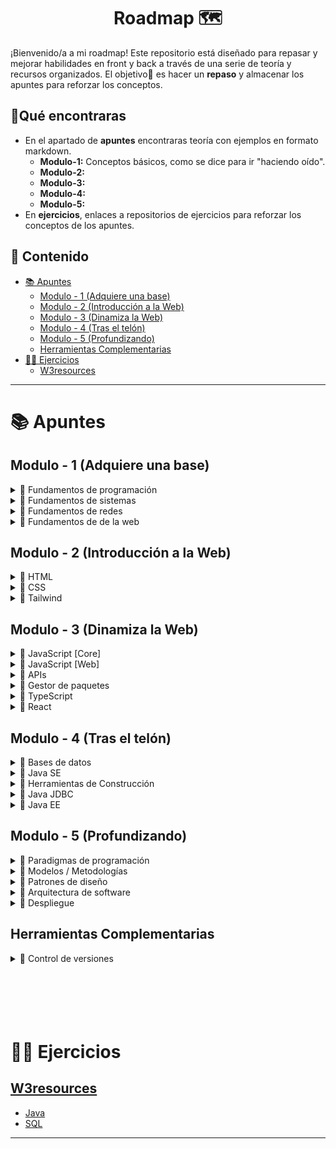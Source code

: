 <h1 align='center'>Roadmap 🗺️</h1>

¡Bienvenido/a a mi roadmap!
Este repositorio está diseñado para repasar y mejorar habilidades en front y back a través de una serie de teoría y recursos organizados.
El objetivo🎯 es hacer un **repaso** y almacenar los apuntes para reforzar los conceptos.

<h2>🔎Qué encontraras</h3>

- En el apartado de **apuntes** encontraras teoría con ejemplos en formato markdown.
  - **Modulo-1:** Conceptos básicos, como se dice para ir "haciendo oído".
  - **Modulo-2:**
  - **Modulo-3:**
  - **Modulo-4:**
  - **Modulo-5:**
- En **ejercicios**, enlaces a repositorios de ejercicios para reforzar los conceptos de los apuntes.

<h2>📑 Contenido</h2>

- [📚 Apuntes](#-apuntes)
  - [Modulo - 1 (Adquiere una base)](#modulo---1-adquiere-una-base)
  - [Modulo - 2 (Introducción a la Web)](#modulo---2-introducción-a-la-web)
  - [Modulo - 3 (Dinamiza la Web)](#modulo---3-dinamiza-la-web)
  - [Modulo - 4 (Tras el telón)](#modulo---4-tras-el-telón)
  - [Modulo - 5 (Profundizando)](#modulo---5-profundizando)
  - [Herramientas Complementarias](#herramientas-complementarias)
- [🧑‍💻 Ejercicios](#-ejercicios)
  - [W3resources](#w3resources)

---

# 📚 Apuntes

## Modulo - 1 (Adquiere una base)

<!-- Fundamentos de programación -->
<details>
  <summary>📁 Fundamentos de programación</summary>
  <ul>
    <li><a href="https://github.com/unainavarro/roadmap/blob/main/apuntes/modulo-1/01-fundamentos-de-programacion/01-introduccion.md">Introducción</a></li>
    <li><a href="https://github.com/unainavarro/roadmap/blob/main/apuntes/modulo-1/01-fundamentos-de-programacion/02-variables.md">Variables</a></li>
    <li><a href="https://github.com/unainavarro/roadmap/blob/main/apuntes/modulo-1/01-fundamentos-de-programacion/03-tipos_de_datos.md">Tipos de datos</a></li>
    <li><a href="https://github.com/unainavarro/roadmap/blob/main/apuntes/modulo-1/01-fundamentos-de-programacion/04-arrays.md">Arrays</a></li>
    <li><a href="https://github.com/unainavarro/roadmap/blob/main/apuntes/modulo-1/01-fundamentos-de-programacion/05-funciones.md">Funciones</a></li>
    <li><a href="https://github.com/unainavarro/roadmap/blob/main/apuntes/modulo-1/01-fundamentos-de-programacion/06-control_de_flujo.md">Control de flujo</a></li>
    <li><a href="https://github.com/unainavarro/roadmap/blob/main/apuntes/modulo-1/01-fundamentos-de-programacion/07-estructura_de_datos.md">Estructura de datos</a></li>
    <li><a href="https://github.com/unainavarro/roadmap/blob/main/apuntes/modulo-1/01-fundamentos-de-programacion/08-algoritmos.md">Algoritmos</a></li>
    <li><a href="https://github.com/unainavarro/roadmap/blob/main/apuntes/modulo-1/01-fundamentos-de-programacion/09-lenguajes_de_programacion.md">Lenguajes de programación</a></li>
    <li><a href="https://github.com/unainavarro/roadmap/blob/main/apuntes/modulo-1/01-fundamentos-de-programacion/10-niveles.md">Niveles de los lenguajes</a></li>
    <li><a href="https://github.com/unainavarro/roadmap/blob/main/apuntes/modulo-1/01-fundamentos-de-programacion/11-tipado.md">Tipado</a></li>
    <li><a href="https://github.com/unainavarro/roadmap/blob/main/apuntes/modulo-1/01-fundamentos-de-programacion/12-conversion.md">Conversion</a></li>
    <li><a href="https://github.com/unainavarro/roadmap/blob/main/apuntes/modulo-1/01-fundamentos-de-programacion/13-introduccion_paradigmas.md">Introducción a los paradigmas de programación</a></li>
  </ul>  
</details>
<!-- [FIN]Fundamentos de programación -->

<!-- Fundamentos de sistemas -->
<details>
  <summary>📁 Fundamentos de sistemas</summary>
  <ul>
    <li><a href="https://github.com/unainavarro/roadmap/blob/main/apuntes/modulo-1/02-fundamentos-de-sistemas/01-hardware_software.md">Hardware y Software</a></li>
    <li><a href="https://github.com/unainavarro/roadmap/blob/main/apuntes/modulo-1/02-fundamentos-de-sistemas/02-sistemas_operativos.md">Sistemas operativos</a></li>
    <li><a href="https://github.com/unainavarro/roadmap/blob/main/apuntes/modulo-1/02-fundamentos-de-sistemas/03-terminal.md">Introducción a la terminal</a></li>
    <li><a href="https://github.com/unainavarro/roadmap/blob/main/apuntes/modulo-1/02-fundamentos-de-sistemas/04-variables_de_entorno.md">Variables de entorno</a></li>
  </ul>  
</details>
<!-- [FIN]Fundamentos de sistemas -->

<!-- Fundamentos de redes -->
<details>
  <summary>📁 Fundamentos de redes</summary>
  <ul>
    <li><a href="https://github.com/unainavarro/roadmap/blob/main/apuntes/modulo-1/03-fundamentos-de-redes/01-modelos_de_referencia.md">Modelos de referencia (OSI)</a></li>
    <li><a href="https://github.com/unainavarro/roadmap/blob/main/apuntes/modulo-1/03-fundamentos-de-redes/02-protocolos_de_red.md">Protocolos de red</a></li>
    <li><a href="https://github.com/unainavarro/roadmap/blob/main/apuntes/modulo-1/03-fundamentos-de-redes/03-tipos_de_redes.md">Tipos de red</a></li>
    <li><a href="https://github.com/unainavarro/roadmap/blob/main/apuntes/modulo-1/03-fundamentos-de-redes/04-topologias_de_red.md">Topología de red</a></li>
    <li><a href="https://github.com/unainavarro/roadmap/blob/main/apuntes/modulo-1/03-fundamentos-de-redes/05-direccionamiento.md">Introducción al direccionamiento IP</a></li>
    <li><a href="https://github.com/unainavarro/roadmap/blob/main/apuntes/modulo-1/03-fundamentos-de-redes/06-arquitectura_de_red.md">Arquitectura de red</a></li>
    <li><a href="https://github.com/unainavarro/roadmap/blob/main/apuntes/modulo-1/03-fundamentos-de-redes/07-enrutamiento_conmutacion.md">Protocolos de enrutamiento y conmutación</a></li>
    <li><a href="https://github.com/unainavarro/roadmap/blob/main/apuntes/modulo-1/03-fundamentos-de-redes/08-dispositivos_de_red.md">Dispositivos de red</a></li>
    <li><a href="https://github.com/unainavarro/roadmap/blob/main/apuntes/modulo-1/03-fundamentos-de-redes/09-internet.md">Internet</a></li>
  </ul>  
</details>
<!-- [FIN]Fundamentos de redes -->

<!-- Fundamentos de de la web -->
<details>
  <summary>📁 Fundamentos de de la web</summary>
  <ul>
    <li><a href="https://github.com/unainavarro/roadmap/blob/main/apuntes/modulo-1/04-fundamentos-de-la-web/01-tipos_de_desarrollo.md">Tipos de desarrollo</a></li>
    <li><a href="https://github.com/unainavarro/roadmap/blob/main/apuntes/modulo-1/04-fundamentos-de-la-web/02-areas_de_desarrollo_web.md">Áreas de desarrollo web</a></li>
    <li><a href="https://github.com/unainavarro/roadmap/blob/main/apuntes/modulo-1/04-fundamentos-de-la-web/03-navegadores.md">Navegadores</a></li>
    <li><a href="https://github.com/unainavarro/roadmap/blob/main/apuntes/modulo-1/04-fundamentos-de-la-web/04-clientes_servidores.md">Servidores y clientes</a></li>
    <li><a href="https://github.com/unainavarro/roadmap/blob/main/apuntes/modulo-1/04-fundamentos-de-la-web/05-http.md">Protocolo HTTP</a></li>
    <li><a href="https://github.com/unainavarro/roadmap/blob/main/apuntes/modulo-1/04-fundamentos-de-la-web/06-cms.md">Sistema de gestión de contenido (CMS)</a></li>
    <li><a href="https://github.com/unainavarro/roadmap/blob/main/apuntes/modulo-1/04-fundamentos-de-la-web/07-frameworks.md">Frameworks</a></li>
    <li><a href="https://github.com/unainavarro/roadmap/blob/main/apuntes/modulo-1/04-fundamentos-de-la-web/08-librerias.md">Librerías</a></li>
    <li><a href="https://github.com/unainavarro/roadmap/blob/main/apuntes/modulo-1/04-fundamentos-de-la-web/09-stacks.md">Stacks</a></li>
    <li><a href="https://github.com/unainavarro/roadmap/blob/main/apuntes/modulo-1/04-fundamentos-de-la-web/10-entorno_de_desarrollo_integrado.md">Entorno de desarrollo integrado (IDE)</a></li>
    <li><a href="https://github.com/unainavarro/roadmap/blob/main/apuntes/modulo-1/04-fundamentos-de-la-web/11-devtools.md">DevTools</a></li>
  </ul>  
</details>
<!-- [FIN]Fundamentos de de la web -->

## Modulo - 2 (Introducción a la Web)

<!-- HTML -->
<details>
  <summary>📁 HTML</summary>
  <ul>
    <li>
      <details>
        <summary>📁 Fundamentos</summary>
        <ul>
          <li><a href="https://github.com/unainavarro/roadmap/blob/main/apuntes/modulo-2/01-html/01-fundamentos/01-introduccion.md">HTML</a></li>
          <li><a href="https://github.com/unainavarro/roadmap/blob/main/apuntes/modulo-2/01-html/01-fundamentos/02-etiquetas.md">Etiquetas</a></li>
          <li><a href="https://github.com/unainavarro/roadmap/blob/main/apuntes/modulo-2/01-html/01-fundamentos/03-atributos.md">Atributos</a></li>
          <li><a href="https://github.com/unainavarro/roadmap/blob/main/apuntes/modulo-2/01-html/01-fundamentos/04-elementos.md">Elementos</a></li>
          <li><a href="https://github.com/unainavarro/roadmap/blob/main/apuntes/modulo-2/01-html/01-fundamentos/05-comportamiento.md">Comportamiento</a></li>
        </ul>
      </details>
    </li>
    <li>
      <details>
        <summary>📁 Cabecera</summary>
        <ul>
          <li><a href="https://github.com/unainavarro/roadmap/blob/main/apuntes/modulo-2/01-html/02-cabeceras/01-head.md">Head</a></li>
          <li><a href="https://github.com/unainavarro/roadmap/blob/main/apuntes/modulo-2/01-html/02-cabeceras/02-meta.md">Meta</a></li>
          <li><a href="https://github.com/unainavarro/roadmap/blob/main/apuntes/modulo-2/01-html/02-cabeceras/03-link.md">Link</a></li>
          <li><a href="https://github.com/unainavarro/roadmap/blob/main/apuntes/modulo-2/01-html/02-cabeceras/04-script.md">Script</a></li>
          <li><a href="https://github.com/unainavarro/roadmap/blob/main/apuntes/modulo-2/01-html/02-cabeceras/05-favicon.md">Favicon</a></li>
        </ul>
      </details>
    </li>
    <li>
      <details>
        <summary>📁 Elementos</summary>
        <ul>
          <li>
            <details>
              <summary>📁 Textos</summary>
              <ul>
                <li><a href="https://github.com/unainavarro/roadmap/blob/main/apuntes/modulo-2/01-html/03-elementos/01-textos/01-encabezados.md">Encabezados</a></li>
                <li><a href="https://github.com/unainavarro/roadmap/blob/main/apuntes/modulo-2/01-html/03-elementos/01-textos/02-parrafos.md">Párrafos</a></li>
                <li><a href="https://github.com/unainavarro/roadmap/blob/main/apuntes/modulo-2/01-html/03-elementos/01-textos/03-formato.md">Formato</a></li>
                <li><a href="https://github.com/unainavarro/roadmap/blob/main/apuntes/modulo-2/01-html/03-elementos/01-textos/04-direccion_de_texto.md">Dirección de texto</a></li>
                <li><a href="https://github.com/unainavarro/roadmap/blob/main/apuntes/modulo-2/01-html/03-elementos/01-textos/05-informacion.md">Información</a></li>
                <li><a href="https://github.com/unainavarro/roadmap/blob/main/apuntes/modulo-2/01-html/03-elementos/01-textos/06-acronimos_entidades.md">Acrónimos y entidades</a></li>
                <li><a href="https://github.com/unainavarro/roadmap/blob/main/apuntes/modulo-2/01-html/03-elementos/01-textos/07-texto_maquina.md">Texto maquina</a></li>
              </ul>
            </details>
          </li>
          <li>
            <details>
              <summary>📁 Enlaces</summary>
              <ul>
                <li><a href="https://github.com/unainavarro/roadmap/blob/main/apuntes/modulo-2/01-html/03-elementos/02-enlaces/01-rutas.md">Rutas</a></li>
                <li><a href="https://github.com/unainavarro/roadmap/blob/main/apuntes/modulo-2/01-html/03-elementos/02-enlaces/02-internos_externos.md">Internos y externos</a></li>
                <li><a href="https://github.com/unainavarro/roadmap/blob/main/apuntes/modulo-2/01-html/03-elementos/02-enlaces/03-ancla.md">Ancla</a></li>
                <li><a href="https://github.com/unainavarro/roadmap/blob/main/apuntes/modulo-2/01-html/03-elementos/02-enlaces/04-fragmentos.md">Fragmentos</a></li>
                <li><a href="https://github.com/unainavarro/roadmap/blob/main/apuntes/modulo-2/01-html/03-elementos/02-enlaces/05-interactivos.md">Interactivos</a></li>
                <li><a href="https://github.com/unainavarro/roadmap/blob/main/apuntes/modulo-2/01-html/03-elementos/02-enlaces/06-base.md">Base</a></li>
              </ul>
            </details>
          </li>
          <li>
            <details>
              <summary>📁 Listas</summary>
              <ul>
                <li><a href="https://github.com/unainavarro/roadmap/blob/main/apuntes/modulo-2/01-html/03-elementos/03-listas/01-ordenadas.md">Ordenadas</a></li>
                <li><a href="https://github.com/unainavarro/roadmap/blob/main/apuntes/modulo-2/01-html/03-elementos/03-listas/02-desordenadas.md">Desordenadas</a></li>
                <li><a href="https://github.com/unainavarro/roadmap/blob/main/apuntes/modulo-2/01-html/03-elementos/03-listas/03-definiciones.md">Definiciones</a></li>
                <li><a href="https://github.com/unainavarro/roadmap/blob/main/apuntes/modulo-2/01-html/03-elementos/03-listas/04-anidadas.md">Anidadas</a></li>
              </ul>
            </details>
          </li>
          <li>
            <details>
              <summary>📁 Tablas</summary>
              <ul>
                <li><a href="https://github.com/unainavarro/roadmap/blob/main/apuntes/modulo-2/01-html/03-elementos/04-tablas/01-basica.md">Básicas</a></li>
                <li><a href="https://github.com/unainavarro/roadmap/blob/main/apuntes/modulo-2/01-html/03-elementos/04-tablas/02-semantica.md">Semánticas</a></li>
              </ul>
            </details>
          </li>
          <li>
            <details>
              <summary>📁 Formularios</summary>
              <ul>
                <li><a href="https://github.com/unainavarro/roadmap/blob/main/apuntes/modulo-2/01-html/03-elementos/05-formularios/01-form.md">Forms</a></li>
                <li><a href="https://github.com/unainavarro/roadmap/blob/main/apuntes/modulo-2/01-html/03-elementos/05-formularios/02-input.md">Input</a></li>
                <li><a href="https://github.com/unainavarro/roadmap/blob/main/apuntes/modulo-2/01-html/03-elementos/05-formularios/03-control_de_opciones.md">Control de opciones</a></li>
                <li><a href="https://github.com/unainavarro/roadmap/blob/main/apuntes/modulo-2/01-html/03-elementos/05-formularios/04-controles.md">Controles</a></li>
                <li><a href="https://github.com/unainavarro/roadmap/blob/main/apuntes/modulo-2/01-html/03-elementos/05-formularios/05-validacion.md">Validaciones</a></li>
              </ul>
            </details>
          </li>
          <li>
            <details>
              <summary>📁 Imágenes</summary>
              <ul>
                <li><a href="https://github.com/unainavarro/roadmap/blob/main/apuntes/modulo-2/01-html/03-elementos/06-imagenes/01-img.md">Imágenes</a></li>
                <li><a href="https://github.com/unainavarro/roadmap/blob/main/apuntes/modulo-2/01-html/03-elementos/06-imagenes/02-carga.md">Carga de imágenes</a></li>
                <li><a href="https://github.com/unainavarro/roadmap/blob/main/apuntes/modulo-2/01-html/03-elementos/06-imagenes/03-figure.md">Figure</a></li>
                <li><a href="https://github.com/unainavarro/roadmap/blob/main/apuntes/modulo-2/01-html/03-elementos/06-imagenes/04-picture.md">Picture</a></li>
                <li><a href="https://github.com/unainavarro/roadmap/blob/main/apuntes/modulo-2/01-html/03-elementos/06-imagenes/05-map.md">Map</a></li>
              </ul>
            </details>
          </li>
          <li>
            <details>
              <summary>📁 Audio y video</summary>
              <ul>
                <li><a href="https://github.com/unainavarro/roadmap/blob/main/apuntes/modulo-2/01-html/03-elementos/07-audio-video/01-audio.md">Audio</a></li>
                <li><a href="https://github.com/unainavarro/roadmap/blob/main/apuntes/modulo-2/01-html/03-elementos/07-audio-video/02-videos.md">Videos</a></li>
                <li><a href="https://github.com/unainavarro/roadmap/blob/main/apuntes/modulo-2/01-html/03-elementos/07-audio-video/03-track.md">Track</a></li>
              </ul>
            </details>
          </li>
          <li>
            <details>
              <summary>📁 Interactivas</summary>
              <ul>
                <li><a href="https://github.com/unainavarro/roadmap/blob/main/apuntes/modulo-2/01-html/03-elementos/08-interactivas/01-despegables.md">Despegables</a></li>
                <li><a href="https://github.com/unainavarro/roadmap/blob/main/apuntes/modulo-2/01-html/03-elementos/08-interactivas/02-pop_up.md">Pop-up</a></li>
                <li><a href="https://github.com/unainavarro/roadmap/blob/main/apuntes/modulo-2/01-html/03-elementos/08-interactivas/03-svg.md">SVG</a></li>
                <li><a href="https://github.com/unainavarro/roadmap/blob/main/apuntes/modulo-2/01-html/03-elementos/08-interactivas/04-mix.md">Mix</a></li>
              </ul>
            </details>
          </li>
          <li>
            <details>
              <summary>📁 Objetos externos</summary>
              <ul>
                <li><a href="https://github.com/unainavarro/roadmap/blob/main/apuntes/modulo-2/01-html/03-elementos/09-objetos-externos/01-object.md">Object</a></li>
                <li><a href="https://github.com/unainavarro/roadmap/blob/main/apuntes/modulo-2/01-html/03-elementos/09-objetos-externos/02-iframe.md">Iframes</a></li>
                <li><a href="https://github.com/unainavarro/roadmap/blob/main/apuntes/modulo-2/01-html/03-elementos/09-objetos-externos/03-embed.md">Embed</a></li>
                <li><a href="https://github.com/unainavarro/roadmap/blob/main/apuntes/modulo-2/01-html/03-elementos/09-objetos-externos/04-templates.md">Templates</a></li>
              </ul>
            </details>
          </li>
        </ul>
      </details>
    </li>
    <li>
      <details>
        <summary>📁 Buenas practicas</summary>
        <ul>
          <li><a href="https://github.com/unainavarro/roadmap/blob/main/apuntes/modulo-2/01-html/04-buenas-practicas/01-semanticos.md">Elementos semánticos</a></li>
          <li><a href="https://github.com/unainavarro/roadmap/blob/main/apuntes/modulo-2/01-html/04-buenas-practicas/02-aria.md">Aria</a></li>
          <li><a href="https://github.com/unainavarro/roadmap/blob/main/apuntes/modulo-2/01-html/04-buenas-practicas/03-tabindex.md">Tabindex</a></li>
          <li><a href="https://github.com/unainavarro/roadmap/blob/main/apuntes/modulo-2/01-html/04-buenas-practicas/04-data_attributes.md">Data attribute</a></li>
          <li><a href="https://github.com/unainavarro/roadmap/blob/main/apuntes/modulo-2/01-html/04-buenas-practicas/05-seo.md">SEO</a></li>
          <li><a href="https://github.com/unainavarro/roadmap/blob/main/apuntes/modulo-2/01-html/04-buenas-practicas/06-emmet.md">Emmet</a></li>
        </ul>
      </details>
    </li>
  </ul>
</details>
<!-- [FIN]HTML -->

<!-- CSS -->
<details>
  <summary>📁 CSS</summary>
  <ul>
    <li>
      <details>
        <summary>📁 Fundamentos</summary>
        <ul>
          <li><a href="https://github.com/unainavarro/roadmap/blob/main/apuntes/modulo-2/02-css/01-fundamentos/01-introduccion.md">Introducción CSS</a></li>
          <li><a href="https://github.com/unainavarro/roadmap/blob/main/apuntes/modulo-2/02-css/01-fundamentos/02-agregar_css.md">Agregar CSS</a></li>
          <li><a href="https://github.com/unainavarro/roadmap/blob/main/apuntes/modulo-2/02-css/01-fundamentos/03-selectores.md">Selectores</a></li>
          <li><a href="https://github.com/unainavarro/roadmap/blob/main/apuntes/modulo-2/02-css/01-fundamentos/04-cascada.md">Cascada</a></li>
          <li><a href="https://github.com/unainavarro/roadmap/blob/main/apuntes/modulo-2/02-css/01-fundamentos/05-herencia.md">Herencia</a></li>
          <li><a href="https://github.com/unainavarro/roadmap/blob/main/apuntes/modulo-2/02-css/01-fundamentos/06-especificidad.md">Especificidad</a></li>
          <li><a href="https://github.com/unainavarro/roadmap/blob/main/apuntes/modulo-2/02-css/01-fundamentos/07-modelo_de_caja.md">Modelo de caja</a></li>
          <li><a href="https://github.com/unainavarro/roadmap/blob/main/apuntes/modulo-2/02-css/01-fundamentos/08-posicionamiento.md">Posicionamiento</a></li>
          <li><a href="https://github.com/unainavarro/roadmap/blob/main/apuntes/modulo-2/02-css/01-fundamentos/09-capas_visibilidad.md">Capas y visibilidad</a></li>
          <li><a href="https://github.com/unainavarro/roadmap/blob/main/apuntes/modulo-2/02-css/01-fundamentos/10-pseudoclases.md">Pseudoclases</a></li>
          <li><a href="https://github.com/unainavarro/roadmap/blob/main/apuntes/modulo-2/02-css/01-fundamentos/11-pseudoelementos.md">Pseudoelementos</a></li>
          <li><a href="https://github.com/unainavarro/roadmap/blob/main/apuntes/modulo-2/02-css/01-fundamentos/12-unidades.md">Unidades de medida</a></li>
          <li><a href="https://github.com/unainavarro/roadmap/blob/main/apuntes/modulo-2/02-css/01-fundamentos/13-fuentes.md">Fuentes</a></li>
          <li><a href="https://github.com/unainavarro/roadmap/blob/main/apuntes/modulo-2/02-css/01-fundamentos/14-colores.md">Colores</a></li>
          <li><a href="https://github.com/unainavarro/roadmap/blob/main/apuntes/modulo-2/02-css/01-fundamentos/15-degradados.md">Degradados</a></li>
          <li><a href="https://github.com/unainavarro/roadmap/blob/main/apuntes/modulo-2/02-css/01-fundamentos/16-sombras.md">Sombras</a></li>
          <li><a href="https://github.com/unainavarro/roadmap/blob/main/apuntes/modulo-2/02-css/01-fundamentos/17-variables.md">Variables</a></li>
          <li><a href="https://github.com/unainavarro/roadmap/blob/main/apuntes/modulo-2/02-css/01-fundamentos/18-funciones.md">Funciones</a></li>
          <li><a href="https://github.com/unainavarro/roadmap/blob/main/apuntes/modulo-2/02-css/01-fundamentos/19-nesting.md">Nesting</a></li>
          <li><a href="https://github.com/unainavarro/roadmap/blob/main/apuntes/modulo-2/02-css/01-fundamentos/20-navegadores.md">Navegadores</a></li>
          <li><a href="https://github.com/unainavarro/roadmap/blob/main/apuntes/modulo-2/02-css/01-fundamentos/21-reglas_de_arroba.md">Reglas de arroba</a></li>
        </ul>
      </details>
    </li>
    <li>
      <details>
        <summary>📁 Flexbox</summary>
        <ul>
          <li><a href="https://github.com/unainavarro/roadmap/blob/main/apuntes/modulo-2/02-css/02-flexbox/01-introduccion.md">Flexbox</a></li>
          <li><a href="https://github.com/unainavarro/roadmap/blob/main/apuntes/modulo-2/02-css/02-flexbox/02-flujo_de_flexbox.md">Flujo de flexbox</a></li>
          <li><a href="https://github.com/unainavarro/roadmap/blob/main/apuntes/modulo-2/02-css/02-flexbox/03-eje_principal.md">Eje principal</a></li>
          <li><a href="https://github.com/unainavarro/roadmap/blob/main/apuntes/modulo-2/02-css/02-flexbox/04-eje_transversal.md">Eje transversal</a></li>
          <li><a href="https://github.com/unainavarro/roadmap/blob/main/apuntes/modulo-2/02-css/02-flexbox/05-tama%C3%B1o_hijos.md">Tamaño hijos(items)</a></li>
          <li><a href="https://github.com/unainavarro/roadmap/blob/main/apuntes/modulo-2/02-css/02-flexbox/06-mover_hijos.md">Mover hijos(items)</a></li>
          <li><a href="https://github.com/unainavarro/roadmap/blob/main/apuntes/modulo-2/02-css/02-flexbox/07-ordenar_hijos.md">Ordenar hijos(items)</a></li>
          <li><a href="https://github.com/unainavarro/roadmap/blob/main/apuntes/modulo-2/02-css/02-flexbox/08-wrap.md">Wrap</a></li>
          <li><a href="https://github.com/unainavarro/roadmap/blob/main/apuntes/modulo-2/02-css/02-flexbox/09-gap.md">Gap</a></li>
        </ul>
      </details>
    </li>
    <li>
      <details>
        <summary>📁 Grid</summary>
        <ul>
          <li><a href="https://github.com/unainavarro/roadmap/blob/main/apuntes/modulo-2/02-css/03-grid/01-introduccion.md">Grid</a></li>
          <li><a href="https://github.com/unainavarro/roadmap/blob/main/apuntes/modulo-2/02-css/03-grid/02-explicito.md">Explicito</a></li>
          <li><a href="https://github.com/unainavarro/roadmap/blob/main/apuntes/modulo-2/02-css/03-grid/03-implicito.md">Implícito</a></li>
          <li><a href="https://github.com/unainavarro/roadmap/blob/main/apuntes/modulo-2/02-css/03-grid/04-lineas.md">Líneas</a></li>
          <li><a href="https://github.com/unainavarro/roadmap/blob/main/apuntes/modulo-2/02-css/03-grid/05-areas.md">Áreas</a></li>
          <li><a href="https://github.com/unainavarro/roadmap/blob/main/apuntes/modulo-2/02-css/03-grid/06-autofill_autofit.md">Auto-fill y auto-fit</a></li>
          <li><a href="https://github.com/unainavarro/roadmap/blob/main/apuntes/modulo-2/02-css/03-grid/07-mover_items.md">Mover item</a></li>
        </ul>
      </details>
    </li>
    <li>
      <details>
        <summary>📁 Responsive</summary>
        <ul>
          <li><a href="https://github.com/unainavarro/roadmap/blob/main/apuntes/modulo-2/02-css/04-responsive/01-introduccion.md">Diseño web responsive</a></li>
          <li><a href="https://github.com/unainavarro/roadmap/blob/main/apuntes/modulo-2/02-css/04-responsive/02-media_queries.md">Media queries</a></li>
          <li><a href="https://github.com/unainavarro/roadmap/blob/main/apuntes/modulo-2/02-css/04-responsive/03-container_queries.md">Container queries</a></li>
          <li><a href="https://github.com/unainavarro/roadmap/blob/main/apuntes/modulo-2/02-css/04-responsive/04-multicolumn.md">Multicolumn</a></li>
          <li><a href="https://github.com/unainavarro/roadmap/blob/main/apuntes/modulo-2/02-css/04-responsive/05-float.md">Float</a></li>
        </ul>
      </details>
    </li>
    <li>
      <details>
        <summary>📁 Animaciones y Filtros</summary>
        <ul>
          <li><a href="https://github.com/unainavarro/roadmap/blob/main/apuntes/modulo-2/02-css/05-animaciones-filtros/01-transiciones.md">Transiciones</a></li>
          <li><a href="https://github.com/unainavarro/roadmap/blob/main/apuntes/modulo-2/02-css/05-animaciones-filtros/02-animaciones.md">Animaciones</a></li>
          <li><a href="https://github.com/unainavarro/roadmap/blob/main/apuntes/modulo-2/02-css/05-animaciones-filtros/03-transformaciones.md">Transformaciones</a></li>
          <li><a href="https://github.com/unainavarro/roadmap/blob/main/apuntes/modulo-2/02-css/05-animaciones-filtros/04-scroll.md">Scroll</a></li>
          <li><a href="https://github.com/unainavarro/roadmap/blob/main/apuntes/modulo-2/02-css/05-animaciones-filtros/05-filtros.md">Filtros</a></li>
        </ul>
      </details>
    </li>
    <li>
      <details>
        <summary>📁 Enfoques</summary>
        <ul>
          <li><a href="https://github.com/unainavarro/roadmap/blob/main/apuntes/modulo-2/02-css/06-enfoque-de-desarrollo/01-introduccion.md">Enfoque de desarrollo</a></li>
          <li><a href="https://github.com/unainavarro/roadmap/blob/main/apuntes/modulo-2/02-css/06-enfoque-de-desarrollo/02-mobile_desktop_first.md">Mobile first y desktop first</a></li>
          <li><a href="https://github.com/unainavarro/roadmap/blob/main/apuntes/modulo-2/02-css/06-enfoque-de-desarrollo/03-enfoque_modular.md">Enfoque modular</a></li>
          <li><a href="https://github.com/unainavarro/roadmap/blob/main/apuntes/modulo-2/02-css/06-enfoque-de-desarrollo/04-bem.md">BEM</a></li>
          <li><a href="https://github.com/unainavarro/roadmap/blob/main/apuntes/modulo-2/02-css/06-enfoque-de-desarrollo/05-utility_first.md">Utility first</a></li>
          <li><a href="https://github.com/unainavarro/roadmap/blob/main/apuntes/modulo-2/02-css/06-enfoque-de-desarrollo/06-atomic_design.md">Atomic design</a></li>
          <li><a href="https://github.com/unainavarro/roadmap/blob/main/apuntes/modulo-2/02-css/06-enfoque-de-desarrollo/07-emmet.md">Emmet</a></li>
        </ul>
      </details>
    </li>
  </ul>
</details>
<!-- [FIN]CSS -->

<!-- Tailwind -->
<details>
  <summary>📁 Tailwind</summary>
  <ul>
    <li><a href="https://github.com/unainavarro/roadmap/blob/main/apuntes/modulo-2/03-tailwind/01-introduccion.md">Introducción</a></li>
    <li><a href="https://github.com/unainavarro/roadmap/blob/main/apuntes/modulo-2/03-tailwind/02-instalacion_configuracion.md">Instalación y configuración</a></li>
    <li><a href="https://github.com/unainavarro/roadmap/blob/main/apuntes/modulo-2/03-tailwind/03-conceptos_basicos.md">Conceptos básicos</a></li>
    <li><a href="https://github.com/unainavarro/roadmap/blob/main/apuntes/modulo-2/03-tailwind/04-estilos_basicos.md">Estilos básicos</a></li>
    <li><a href="https://github.com/unainavarro/roadmap/blob/main/apuntes/modulo-2/03-tailwind/05-componentes_layouts.md">Componentes y layouts</a></li>
    <li><a href="https://github.com/unainavarro/roadmap/blob/main/apuntes/modulo-2/03-tailwind/06-estados.md">Estados</a></li>
    <li><a href="https://github.com/unainavarro/roadmap/blob/main/apuntes/modulo-2/03-tailwind/07-plugins.md">Plugins</a></li>
    <li><a href="https://github.com/unainavarro/roadmap/blob/main/apuntes/modulo-2/03-tailwind/08-optimizacion.md">Optimización</a></li>
  </ul>  
</details>
<!-- [FIN]Tailwind -->

## Modulo - 3 (Dinamiza la Web)

<!-- Javascript [Core] -->
<details>
  <summary>📁 JavaScript [Core]</summary>
  <ul>
    <li>
      <details>
        <summary>📁 Conceptos</summary>
        <ul>
          <li><a href="https://github.com/unainavarro/roadmap/blob/main/apuntes/modulo-3/01-javascript-core/01-conceptos/01-javascript.md">JavaScript</a></li>
          <li><a href="https://github.com/unainavarro/roadmap/blob/main/apuntes/modulo-3/01-javascript-core/01-conceptos/02-entornos.md">Entornos</a></li>
          <li><a href="https://github.com/unainavarro/roadmap/blob/main/apuntes/modulo-3/01-javascript-core/01-conceptos/03-motores.md">Motores</a></li>
          <li><a href="https://github.com/unainavarro/roadmap/blob/main/apuntes/modulo-3/01-javascript-core/01-conceptos/04-agregar_enlazar.md">Agregar o enlazar</a></li>
        </ul>
      </details>
    </li>
    <li>
      <details>
        <summary>📁 Sintaxis bases</summary>
        <ul>
          <li><a href="https://github.com/unainavarro/roadmap/blob/main/apuntes/modulo-3/01-javascript-core/02-sintaxis-bases/01-expresiones_declaraciones.md">Expresiones y declaraciones</a></li>
          <li><a href="https://github.com/unainavarro/roadmap/blob/main/apuntes/modulo-3/01-javascript-core/02-sintaxis-bases/02-variables.md">Variables</a></li>
          <li><a href="https://github.com/unainavarro/roadmap/blob/main/apuntes/modulo-3/01-javascript-core/02-sintaxis-bases/03-vida_scope_hoisting.md">Vida, scope y hoisting</a></li>
          <li><a href="https://github.com/unainavarro/roadmap/blob/main/apuntes/modulo-3/01-javascript-core/02-sintaxis-bases/04-tipos_de_datos.md">Tipos de datos</a></li>
          <li><a href="https://github.com/unainavarro/roadmap/blob/main/apuntes/modulo-3/01-javascript-core/02-sintaxis-bases/05-operadores.md">Operadores</a></li>
          <li><a href="https://github.com/unainavarro/roadmap/blob/main/apuntes/modulo-3/01-javascript-core/02-sintaxis-bases/06-conversion.md">Conversion</a></li>
          <li><a href="https://github.com/unainavarro/roadmap/blob/main/apuntes/modulo-3/01-javascript-core/02-sintaxis-bases/07-feedback.md">Feedback básicos</a></li>
          <li><a href="https://github.com/unainavarro/roadmap/blob/main/apuntes/modulo-3/01-javascript-core/02-sintaxis-bases/08-sintaxis.md">Sintaxis</a></li>
        </ul>
      </details>
    </li>
    <li>
      <details>
        <summary>📁 Control de flujo</summary>
        <ul>
          <li><a href="https://github.com/unainavarro/roadmap/blob/main/apuntes/modulo-3/01-javascript-core/03-control-de-flujo/01-control_de_flujo.md">Control de flujo</a></li>
          <li><a href="https://github.com/unainavarro/roadmap/blob/main/apuntes/modulo-3/01-javascript-core/03-control-de-flujo/02-condicionales.md">Condicionales</a></li>
          <li><a href="https://github.com/unainavarro/roadmap/blob/main/apuntes/modulo-3/01-javascript-core/03-control-de-flujo/03-bucles.md">Bucles</a></li>
          <li><a href="https://github.com/unainavarro/roadmap/blob/main/apuntes/modulo-3/01-javascript-core/03-control-de-flujo/04-continue_break_label.md">Continues, break y label</a></li>
          <li><a href="https://github.com/unainavarro/roadmap/blob/main/apuntes/modulo-3/01-javascript-core/03-control-de-flujo/05-excepciones.md">Excepciones</a></li>
          <li><a href="https://github.com/unainavarro/roadmap/blob/main/apuntes/modulo-3/01-javascript-core/03-control-de-flujo/06-depuracion.md">Depuración</a></li>
        </ul>
      </details>
    </li>
    <li>
      <details>
        <summary>📁 Funciones</summary>
        <ul>
          <li><a href="https://github.com/unainavarro/roadmap/blob/main/apuntes/modulo-3/01-javascript-core/04-funciones/01-funciones_declaradas.md">Funciones declaradas</a></li>
          <li><a href="https://github.com/unainavarro/roadmap/blob/main/apuntes/modulo-3/01-javascript-core/04-funciones/02-funciones_expresadas.md">Funciones expresadas</a></li>
          <li><a href="https://github.com/unainavarro/roadmap/blob/main/apuntes/modulo-3/01-javascript-core/04-funciones/03-funciones_flecha.md">Funciones flecha</a></li>
          <li><a href="https://github.com/unainavarro/roadmap/blob/main/apuntes/modulo-3/01-javascript-core/04-funciones/04-funciones_anonimas.md">Funciones anónimas</a></li>
          <li><a href="https://github.com/unainavarro/roadmap/blob/main/apuntes/modulo-3/01-javascript-core/04-funciones/05-funciones_autoejecutadas.md">Funciones autoejecutables</a></li>
          <li><a href="https://github.com/unainavarro/roadmap/blob/main/apuntes/modulo-3/01-javascript-core/04-funciones/06-funciones_primera_clase.md">Funciones primera clase</a></li>
          <li><a href="https://github.com/unainavarro/roadmap/blob/main/apuntes/modulo-3/01-javascript-core/04-funciones/07-funciones_integradas.md">Funciones integradas</a></li>
          <li><a href="https://github.com/unainavarro/roadmap/blob/main/apuntes/modulo-3/01-javascript-core/04-funciones/08-funciones_orden_superior.md">Funciones orden superior</a></li>
          <li><a href="https://github.com/unainavarro/roadmap/blob/main/apuntes/modulo-3/01-javascript-core/04-funciones/09-funciones_puras.md">Funciones puras</a></li>
          <li><a href="https://github.com/unainavarro/roadmap/blob/main/apuntes/modulo-3/01-javascript-core/04-funciones/10-funciones_recursivas.md">Funciones recursivas</a></li>
          <li><a href="https://github.com/unainavarro/roadmap/blob/main/apuntes/modulo-3/01-javascript-core/04-funciones/11-conceptos_claves.md">Conceptos claves</a></li>
        </ul>
      </details>
    </li>
    <li>
      <details>
        <summary>📁 Objetos</summary>
        <ul>
          <li><a href="https://github.com/unainavarro/roadmap/blob/main/apuntes/modulo-3/01-javascript-core/05-objetos/01-objetos.md">Objetos</a></li>
          <li><a href="https://github.com/unainavarro/roadmap/blob/main/apuntes/modulo-3/01-javascript-core/05-objetos/02-propiedades.md">Propiedades</a></li>
          <li><a href="https://github.com/unainavarro/roadmap/blob/main/apuntes/modulo-3/01-javascript-core/05-objetos/03-metodos.md">Métodos</a></li>
          <li><a href="https://github.com/unainavarro/roadmap/blob/main/apuntes/modulo-3/01-javascript-core/05-objetos/04-metodos_predefinidos.md">Métodos predefinidos</a></li>
          <li><a href="https://github.com/unainavarro/roadmap/blob/main/apuntes/modulo-3/01-javascript-core/05-objetos/05-iterar_objetos.md">Iterar objetos</a></li>
          <li><a href="https://github.com/unainavarro/roadmap/blob/main/apuntes/modulo-3/01-javascript-core/05-objetos/06-prototipos_herencia.md">Prototipos herencia</a></li>
          <li><a href="https://github.com/unainavarro/roadmap/blob/main/apuntes/modulo-3/01-javascript-core/05-objetos/07-mutabilidad.md">Mutabilidad</a></li>
        </ul>
      </details>
    </li>
    <li>
      <details>
        <summary>📁 Objetos incorporados</summary>
        <ul>
          <li><a href="https://github.com/unainavarro/roadmap/blob/main/apuntes/modulo-3/01-javascript-core/06-objetos-incorporados/01-strings.md">Strings</a></li>
          <li><a href="https://github.com/unainavarro/roadmap/blob/main/apuntes/modulo-3/01-javascript-core/06-objetos-incorporados/02-number.md">Numbers</a></li>
          <li><a href="https://github.com/unainavarro/roadmap/blob/main/apuntes/modulo-3/01-javascript-core/06-objetos-incorporados/03-math.md">Math</a></li>
          <li><a href="https://github.com/unainavarro/roadmap/blob/main/apuntes/modulo-3/01-javascript-core/06-objetos-incorporados/04-date.md">Date</a></li>
          <li><a href="https://github.com/unainavarro/roadmap/blob/main/apuntes/modulo-3/01-javascript-core/06-objetos-incorporados/05-temporal.md">Temporal</a></li>
          <li><a href="https://github.com/unainavarro/roadmap/blob/main/apuntes/modulo-3/01-javascript-core/06-objetos-incorporados/06-error.md">Error</a></li>
        </ul>
      </details>
    </li>
    <li>
      <details>
        <summary>📁 Array</summary>
        <ul>
          <li><a href="https://github.com/unainavarro/roadmap/blob/main/apuntes/modulo-3/01-javascript-core/07-arrays/01-arrays.md">Arrays</a></li>
          <li><a href="https://github.com/unainavarro/roadmap/blob/main/apuntes/modulo-3/01-javascript-core/07-arrays/02-metodos_acceso.md">Métodos de acceso</a></li>
          <li><a href="https://github.com/unainavarro/roadmap/blob/main/apuntes/modulo-3/01-javascript-core/07-arrays/03-metodos_modificacion.md">Métodos modificadores</a></li>
          <li><a href="https://github.com/unainavarro/roadmap/blob/main/apuntes/modulo-3/01-javascript-core/07-arrays/04-metodos_iteradores.md">Métodos iteradores</a></li>
          <li><a href="https://github.com/unainavarro/roadmap/blob/main/apuntes/modulo-3/01-javascript-core/07-arrays/05-metodos_creacion.md">Métodos de creación</a></li>
          <li><a href="https://github.com/unainavarro/roadmap/blob/main/apuntes/modulo-3/01-javascript-core/07-arrays/06-metodos_busqueda.md">Métodos de búsqueda</a></li>
          <li><a href="https://github.com/unainavarro/roadmap/blob/main/apuntes/modulo-3/01-javascript-core/07-arrays/07-metodos_ordenamiento.md">Métodos ordenamiento</a></li>
          <li><a href="https://github.com/unainavarro/roadmap/blob/main/apuntes/modulo-3/01-javascript-core/07-arrays/08-metodos_combinacion.md">Métodos combinación</a></li>
        </ul>
      </details>
    </li>
    <li>
      <details>
        <summary>📁 Map y Set</summary>
        <ul>
          <li><a href="https://github.com/unainavarro/roadmap/blob/main/apuntes/modulo-3/01-javascript-core/08-map_set/01-map.md">Map</a></li>
          <li><a href="https://github.com/unainavarro/roadmap/blob/main/apuntes/modulo-3/01-javascript-core/08-map_set/02-weakmap.md">WeakMap</a></li>
          <li><a href="https://github.com/unainavarro/roadmap/blob/main/apuntes/modulo-3/01-javascript-core/08-map_set/03-set.md">Set</a></li>
          <li><a href="https://github.com/unainavarro/roadmap/blob/main/apuntes/modulo-3/01-javascript-core/08-map_set/04-weakset.md">WeakSet</a></li>
        </ul>
      </details>
    </li>
    <li>
      <details>
        <summary>📁 JSON</summary>
        <ul>
          <li><a href="https://github.com/unainavarro/roadmap/blob/main/apuntes/modulo-3/01-javascript-core/09-json/01-json.md">JSON</a></li>
          <li><a href="https://github.com/unainavarro/roadmap/blob/main/apuntes/modulo-3/01-javascript-core/09-json/02-conversion.md">Conversion</a></li>
          <li><a href="https://github.com/unainavarro/roadmap/blob/main/apuntes/modulo-3/01-javascript-core/09-json/03-casos_uso.md">Casos de uso</a></li>
          <li><a href="https://github.com/unainavarro/roadmap/blob/main/apuntes/modulo-3/01-javascript-core/09-json/04-seguridad.md">Seguridad</a></li>
        </ul>
      </details>
    </li>
    <li>
      <details>
        <summary>📁 Manipular datos</summary>
        <ul>
          <li><a href="https://github.com/unainavarro/roadmap/blob/main/apuntes/modulo-3/01-javascript-core/10-manipular-datos/01-rest_spread.md">Rest y spread</a></li>
          <li><a href="https://github.com/unainavarro/roadmap/blob/main/apuntes/modulo-3/01-javascript-core/10-manipular-datos/02-destructuracion.md">Desestructuración</a></li>
          <li><a href="https://github.com/unainavarro/roadmap/blob/main/apuntes/modulo-3/01-javascript-core/10-manipular-datos/03-conversion_casting.md">Conversion y casting</a></li>
          <li><a href="https://github.com/unainavarro/roadmap/blob/main/apuntes/modulo-3/01-javascript-core/10-manipular-datos/04-this.md">This</a></li>
          <li><a href="https://github.com/unainavarro/roadmap/blob/main/apuntes/modulo-3/01-javascript-core/10-manipular-datos/05-binding_explicito.md">Binding</a></li>
        </ul>
      </details>
    </li>
    <li>
      <details>
        <summary>📁 Asincronía</summary>
        <ul>
          <li><a href="https://github.com/unainavarro/roadmap/blob/main/apuntes/modulo-3/01-javascript-core/11-asincronia/01-asincronia.md">Asincronía</a></li>
          <li><a href="https://github.com/unainavarro/roadmap/blob/main/apuntes/modulo-3/01-javascript-core/11-asincronia/02-ciclo_concurrencia.md">Ciclo concurrencia</a></li>
          <li><a href="https://github.com/unainavarro/roadmap/blob/main/apuntes/modulo-3/01-javascript-core/11-asincronia/03-timeout_interval_clear.md">TimeOut, interval y clear</a></li>
          <li><a href="https://github.com/unainavarro/roadmap/blob/main/apuntes/modulo-3/01-javascript-core/11-asincronia/04-callback.md">Callback</a></li>
          <li><a href="https://github.com/unainavarro/roadmap/blob/main/apuntes/modulo-3/01-javascript-core/11-asincronia/05-promise.md">Promises</a></li>
          <li><a href="https://github.com/unainavarro/roadmap/blob/main/apuntes/modulo-3/01-javascript-core/11-asincronia/06-async_await.md">Async/Await</a></li>
          <li><a href="https://github.com/unainavarro/roadmap/blob/main/apuntes/modulo-3/01-javascript-core/11-asincronia/07-ajax.md">Ajax</a></li>
        </ul>
      </details>
    </li>
    <li>
      <details>
        <summary>📁 APIs</summary>
        <ul>
          <li><a href="https://github.com/unainavarro/roadmap/blob/main/apuntes/modulo-3/01-javascript-core/12-apis/01-introduccion.md">Introducción</a></li>
          <li><a href="https://github.com/unainavarro/roadmap/blob/main/apuntes/modulo-3/01-javascript-core/12-apis/02-fetch.md">Fetch</a></li>
        </ul>
      </details>
    </li>
    <li>
      <details>
        <summary>📁 Módulos</summary>
        <ul>
          <li><a href="https://github.com/unainavarro/roadmap/blob/main/apuntes/modulo-3/01-javascript-core/13-modulos/01-modulos.md">Módulos</a></li>
          <li><a href="https://github.com/unainavarro/roadmap/blob/main/apuntes/modulo-3/01-javascript-core/13-modulos/02-uso.md">Casos prácticos</a></li>
          <li><a href="https://github.com/unainavarro/roadmap/blob/main/apuntes/modulo-3/01-javascript-core/13-modulos/03-modulo_es.md">Módulos ES (ECMAScript)</a></li>
          <li><a href="https://github.com/unainavarro/roadmap/blob/main/apuntes/modulo-3/01-javascript-core/13-modulos/04-modulo_commonjs.md">Módulo CommonJS</a></li>
        </ul>
      </details>
    </li>
    <li>
      <details>
        <summary>📁 Expresiones regulares</summary>
        <ul>
          <li><a href="https://github.com/unainavarro/roadmap/blob/main/apuntes/modulo-3/01-javascript-core/14-expresiones_regulares/01-regexp.md">Expresiones regulares</a></li>
          <li><a href="https://github.com/unainavarro/roadmap/blob/main/apuntes/modulo-3/01-javascript-core/14-expresiones_regulares/02-caracteres.md">Caracteres</a></li>
          <li><a href="https://github.com/unainavarro/roadmap/blob/main/apuntes/modulo-3/01-javascript-core/14-expresiones_regulares/03-cuantificadores.md">Cuantificadores</a></li>
          <li><a href="https://github.com/unainavarro/roadmap/blob/main/apuntes/modulo-3/01-javascript-core/14-expresiones_regulares/04-agrupacion_referencias.md">Agrupación y referencias</a></li>
          <li><a href="https://github.com/unainavarro/roadmap/blob/main/apuntes/modulo-3/01-javascript-core/14-expresiones_regulares/05-alternancia.md">Alternancia</a></li>
          <li><a href="https://github.com/unainavarro/roadmap/blob/main/apuntes/modulo-3/01-javascript-core/14-expresiones_regulares/06-banderas.md">Banderas</a></li>
          <li><a href="https://github.com/unainavarro/roadmap/blob/main/apuntes/modulo-3/01-javascript-core/14-expresiones_regulares/07-anclas_limites.md">Anclas y limites</a></li>
          <li><a href="https://github.com/unainavarro/roadmap/blob/main/apuntes/modulo-3/01-javascript-core/14-expresiones_regulares/08-metodos.md">Métodos</a></li>
        </ul>
      </details>
    </li>
  </ul>
</details>
<!-- [FIN]JavaScript[Core] -->

<!-- Javascript [Web] -->
<details>
  <summary>📁 JavaScript [Web]</summary>
  <ul>
    <li>
      <details>
        <summary>📁 BOM</summary>
        <ul>
          <li><a href="https://github.com/unainavarro/roadmap/blob/main/apuntes/modulo-3/02-javascript-web/01-bom/01-bom.md">BOM</a></li>
          <li><a href="https://github.com/unainavarro/roadmap/blob/main/apuntes/modulo-3/02-javascript-web/01-bom/02-window.md">Window</a></li>
          <li><a href="https://github.com/unainavarro/roadmap/blob/main/apuntes/modulo-3/02-javascript-web/01-bom/03-screen.md">Screen</a></li>
          <li><a href="https://github.com/unainavarro/roadmap/blob/main/apuntes/modulo-3/02-javascript-web/01-bom/04-location.md">Location</a></li>
          <li><a href="https://github.com/unainavarro/roadmap/blob/main/apuntes/modulo-3/02-javascript-web/01-bom/05-history.md">History</a></li>
          <li><a href="https://github.com/unainavarro/roadmap/blob/main/apuntes/modulo-3/02-javascript-web/01-bom/06-navigator.md">Navigator</a></li>
        </ul>
      </details>
    </li>
    <li>
      <details>
        <summary>📁 DOM</summary>
        <ul>
          <li><a href="https://github.com/unainavarro/roadmap/blob/main/apuntes/modulo-3/02-javascript-web/02-dom/01-dom.md">DOM</a></li>
          <li><a href="https://github.com/unainavarro/roadmap/blob/main/apuntes/modulo-3/02-javascript-web/02-dom/02-nodos.md">Nodos</a></li>
          <li><a href="https://github.com/unainavarro/roadmap/blob/main/apuntes/modulo-3/02-javascript-web/02-dom/03-html.md">HTML</a></li>
          <li><a href="https://github.com/unainavarro/roadmap/blob/main/apuntes/modulo-3/02-javascript-web/02-dom/04-css.md">CSS</a></li>
        </ul>
      </details>
    </li>
    <li>
      <details>
        <summary>📁 Eventos</summary>
        <ul>
          <li><a href="https://github.com/unainavarro/roadmap/blob/main/apuntes/modulo-3/02-javascript-web/03-eventos/01-manejar_eventos.md">Manejar eventos</a></li>
          <li><a href="https://github.com/unainavarro/roadmap/blob/main/apuntes/modulo-3/02-javascript-web/03-eventos/02-controladores_de_eventos.md">Controladores de eventos</a></li>
          <li><a href="https://github.com/unainavarro/roadmap/blob/main/apuntes/modulo-3/02-javascript-web/03-eventos/03-objetos_de_eventos.md">Objetos de eventos</a></li>
          <li><a href="https://github.com/unainavarro/roadmap/blob/main/apuntes/modulo-3/02-javascript-web/03-eventos/04-propagacion.md">Propagación</a></li>
          <li><a href="https://github.com/unainavarro/roadmap/blob/main/apuntes/modulo-3/02-javascript-web/03-eventos/05-propiedad_target.md">Propiedad target</a></li>
          <li><a href="https://github.com/unainavarro/roadmap/blob/main/apuntes/modulo-3/02-javascript-web/03-eventos/06-acciones_predeterminadas.md">Acciones predeterminadas</a></li>
          <li><a href="https://github.com/unainavarro/roadmap/blob/main/apuntes/modulo-3/02-javascript-web/03-eventos/07-debouncing.md">Debouncing</a></li>
          <li><a href="https://github.com/unainavarro/roadmap/blob/main/apuntes/modulo-3/02-javascript-web/03-eventos/08-carga_de_eventos.md">Carga de eventos</a></li>
          <li><a href="https://github.com/unainavarro/roadmap/blob/main/apuntes/modulo-3/02-javascript-web/03-eventos/09-delegacion_de_eventos.md">Delegación de eventos</a></li>
        </ul>
      </details>
    </li>
    <li>
      <details>
        <summary>📁 Formularios</summary>
        <ul>
          <li><a href="https://github.com/unainavarro/roadmap/blob/main/apuntes/modulo-3/02-javascript-web/04-formularios/01-formularios.md">Formularios</a></li>
          <li><a href="https://github.com/unainavarro/roadmap/blob/main/apuntes/modulo-3/02-javascript-web/04-formularios/02-validaciones.md">Validaciones</a></li>
          <li><a href="https://github.com/unainavarro/roadmap/blob/main/apuntes/modulo-3/02-javascript-web/04-formularios/03-forms_api.md">Forms API</a></li>
        </ul>
      </details>
    </li>
    <li>
      <details>
        <summary>📁 Almacenamiento</summary>
        <ul>
          <li><a href="https://github.com/unainavarro/roadmap/blob/main/apuntes/modulo-3/02-javascript-web/05-almacenamiento/01-localstorage.md">Local Storage</a></li>
          <li><a href="https://github.com/unainavarro/roadmap/blob/main/apuntes/modulo-3/02-javascript-web/05-almacenamiento/02-cookies%20.md">Cookies</a></li>
          <li><a href="https://github.com/unainavarro/roadmap/blob/main/apuntes/modulo-3/02-javascript-web/05-almacenamiento/03-dataset.md">DataSet</a></li>
          <li><a href="https://github.com/unainavarro/roadmap/blob/main/apuntes/modulo-3/02-javascript-web/05-almacenamiento/04-indexdb.md">IndexDB</a></li>
        </ul>
      </details>
    </li>
  </ul>
</details>
<!-- [FIN]JavaScript[Web] -->

<!-- APIs -->
<details>
  <summary>📁 APIs</summary>
  <ul>
    <li><a href="https://github.com/unainavarro/roadmap/blob/main/apuntes/modulo-3/03-api/01-introduccion.md">Introducción</a></li>
    <li><a href="https://github.com/unainavarro/roadmap/blob/main/apuntes/modulo-3/03-api/02-conceptos_basicos.md">Conceptos básicos</a></li>
    <li><a href="https://github.com/unainavarro/roadmap/blob/main/apuntes/modulo-3/03-api/03-enpoints.md">Endpoints</a></li>
    <li><a href="https://github.com/unainavarro/roadmap/blob/main/apuntes/modulo-3/03-api/04-creacion.md">Creación</a></li>
    <li><a href="https://github.com/unainavarro/roadmap/blob/main/apuntes/modulo-3/03-api/05-consumo.md">Consumo</a></li>
    <li><a href="https://github.com/unainavarro/roadmap/blob/main/apuntes/modulo-3/03-api/06-seguridad.md">Seguridad</a></li>
  </ul>  
</details>
<!-- [FIN]APIs -->

<!-- Gestor de paquetes -->
<details>
  <summary>📁 Gestor de paquetes</summary>
  <ul>
    <li><a href="https://github.com/unainavarro/roadmap/blob/main/apuntes/modulo-3/04-gestor-de-paquetes/01-introduccion.md">Gestores de paquetes</a></li>
    <li><a href="https://github.com/unainavarro/roadmap/blob/main/apuntes/modulo-3/04-gestor-de-paquetes/02-tipos.md">Tipos de gestores de paquetes</a></li>
    <li><a href="https://github.com/unainavarro/roadmap/blob/main/apuntes/modulo-3/04-gestor-de-paquetes/03-instalacion_configuracion.md">Instalación y configuración</a></li>
    <li><a href="https://github.com/unainavarro/roadmap/blob/main/apuntes/modulo-3/04-gestor-de-paquetes/04-conceptos_basicos.md">Conceptos básicos (enfoque en npm)</a></li>
    <li><a href="https://github.com/unainavarro/roadmap/blob/main/apuntes/modulo-3/04-gestor-de-paquetes/05-gestion_de_dependencias.md">Gestión de Dependencias (enfoque en npm)</a></li>
    <li><a href="https://github.com/unainavarro/roadmap/blob/main/apuntes/modulo-3/04-gestor-de-paquetes/06-scripts.md">Scripts y automatización (enfoque en npm)</a></li>
  </ul>  
</details>
<!-- [FIN]Gestor de paquetes -->

<!-- TypeScript -->
<details>
  <summary>📁 TypeScript</summary>
  <ul>
    <li><a href="https://github.com/unainavarro/roadmap/blob/main/apuntes/modulo-3/05-typescript/01-introduccion.md">TypeScript</a></li>
    <li><a href="https://github.com/unainavarro/roadmap/blob/main/apuntes/modulo-3/05-typescript/02-tipos_primitivos.md">Tipos primitivos</a></li>
    <li><a href="https://github.com/unainavarro/roadmap/blob/main/apuntes/modulo-3/05-typescript/03-tipos_objetos.md">Tipos de objetos</a></li>
    <li><a href="https://github.com/unainavarro/roadmap/blob/main/apuntes/modulo-3/05-typescript/04-tipos_afirmaciones.md">Afirmaciones (assertions)</a></li>
    <li><a href="https://github.com/unainavarro/roadmap/blob/main/apuntes/modulo-3/05-typescript/05-tipos_combinaciones.md">Combinación de tipos</a></li>
    <li><a href="https://github.com/unainavarro/roadmap/blob/main/apuntes/modulo-3/05-typescript/06-tipos_guard_narrowing.md">Type guards y narrowing</a></li>
    <li><a href="https://github.com/unainavarro/roadmap/blob/main/apuntes/modulo-3/05-typescript/07-funciones.md">Funciones</a></li>
    <li><a href="https://github.com/unainavarro/roadmap/blob/main/apuntes/modulo-3/05-typescript/08-interfaces.md">Interfaces</a></li>
    <li><a href="https://github.com/unainavarro/roadmap/blob/main/apuntes/modulo-3/05-typescript/09-clases.md">Clases</a></li>
    <li><a href="https://github.com/unainavarro/roadmap/blob/main/apuntes/modulo-3/05-typescript/10-genericos.md">Genéricos</a></li>
    <li><a href="https://github.com/unainavarro/roadmap/blob/main/apuntes/modulo-3/05-typescript/11-decoradores.md">Decoradores</a></li>
    <li><a href="https://github.com/unainavarro/roadmap/blob/main/apuntes/modulo-3/05-typescript/12-tipos_utilidad.md">Utility types</a></li>
    <li><a href="https://github.com/unainavarro/roadmap/blob/main/apuntes/modulo-3/05-typescript/13-tipos_avanzados.md">Tipos avanzados</a></li>
    <li><a href="https://github.com/unainavarro/roadmap/blob/main/apuntes/modulo-3/05-typescript/14-modulos.md">Módulos</a></li>
    <li><a href="https://github.com/unainavarro/roadmap/blob/main/apuntes/modulo-3/05-typescript/15-ecosistema.md">Ecosistemas</a></li>
  </ul>  
</details>
<!-- [FIN]TypeScript -->

<!-- React -->
<details>
  <summary>📁 React</summary>
  <ul>
    <li><a href="https://github.com/unainavarro/roadmap/blob/main/apuntes/modulo-3/06-react/01-introduccion.md">React</a></li>
    <li><a href="https://github.com/unainavarro/roadmap/blob/main/apuntes/modulo-3/06-react/02-configuracion.md">Configuración del entorno</a></li>
    <li><a href="https://github.com/unainavarro/roadmap/blob/main/apuntes/modulo-3/06-react/03-conceptos_basicos.md">Conceptos básicos</a></li>
    <li><a href="https://github.com/unainavarro/roadmap/blob/main/apuntes/modulo-3/06-react/04-manejo_de_estados.md">Manejo de estado</a></li>
    <li><a href="https://github.com/unainavarro/roadmap/blob/main/apuntes/modulo-3/06-react/05-efectos_hooks.md">Efectos y hooks</a></li>
    <li><a href="">Introducción</a></li>
    <li><a href="">Introducción</a></li>
    <li><a href="">Introducción</a></li>
    <li><a href="">Introducción</a></li>
  </ul>  
</details>
<!-- [FIN]React -->

## Modulo - 4 (Tras el telón)

<!-- Bases de datos -->
<details>
  <summary>📁 Bases de datos</summary>
  <ul>
    <li>
      <details>
        <summary>📁 Fundamentos</summary>
        <ul>
          <li><a href="">HTML</a></li>
        </ul>
      </details>
    </li>
    <li>
      <details>
        <summary>📁 Cabecera</summary>
        <ul>
          <li><a href="">Head</a></li>
        </ul>
      </details>
    </li>
    <li>
      <details>
        <summary>📁 Elementos</summary>
        <ul>
          <li><a href=""></a></li>
        </ul>
      </details>
    </li>
    <li>
      <details>
        <summary>📁 Buenas practicas</summary>
        <ul>
          <li><a href=""></a></li>
        </ul>
      </details>
    </li>
  </ul>
</details>
<!-- [FIN]Bases de datos -->

<!-- Java SE -->
<details>
  <summary>📁 Java SE</summary>
  <ul>
    <li>
      <details>
        <summary>📁 Fundamentos</summary>
        <ul>
          <li><a href="">HTML</a></li>
        </ul>
      </details>
    </li>
    <li>
      <details>
        <summary>📁 Cabecera</summary>
        <ul>
          <li><a href="">Head</a></li>
        </ul>
      </details>
    </li>
    <li>
      <details>
        <summary>📁 Elementos</summary>
        <ul>
          <li><a href=""></a></li>
        </ul>
      </details>
    </li>
    <li>
      <details>
        <summary>📁 Buenas practicas</summary>
        <ul>
          <li><a href=""></a></li>
        </ul>
      </details>
    </li>
  </ul>
</details>
<!-- [FIN]Java SE -->

<!-- Herramientas de Construcción -->
<details>
  <summary>📁 Herramientas de Construcción</summary>
  <ul>
    <li><a href="">Introducción</a></li>
  </ul>  
</details>
<!-- [FIN]Herramientas de Construcción -->

<!-- Java JDBC -->
<details>
  <summary>📁 Java JDBC</summary>
  <ul>
    <li><a href="">Introducción</a></li>
  </ul>  
</details>
<!-- [FIN]Java JDBC -->

<!-- Java EE -->
<details>
  <summary>📁 Java EE</summary>
  <ul>
    <li>
      <details>
        <summary>📁 Fundamentos</summary>
        <ul>
          <li><a href="">HTML</a></li>
        </ul>
      </details>
    </li>
    <li>
      <details>
        <summary>📁 Cabecera</summary>
        <ul>
          <li><a href="">Head</a></li>
        </ul>
      </details>
    </li>
    <li>
      <details>
        <summary>📁 Elementos</summary>
        <ul>
          <li><a href=""></a></li>
        </ul>
      </details>
    </li>
    <li>
      <details>
        <summary>📁 Buenas practicas</summary>
        <ul>
          <li><a href=""></a></li>
        </ul>
      </details>
    </li>
  </ul>
</details>
<!-- [FIN]Java EE -->

## Modulo - 5 (Profundizando)

<!-- Paradigmas de programación -->
<details>
  <summary>📁 Paradigmas de programación</summary>
  <ul>
    <li><a href="">Introducción</a></li>
  </ul>  
</details>
<!-- [FIN]Paradigmas de programación -->

<!-- Modelos / Metodologías -->
<details>
  <summary>📁 Modelos / Metodologías</summary>
  <ul>
    <li><a href="">Introducción</a></li>
  </ul>  
</details>
<!-- [FIN]Modelos / Metodologías -->

<!-- Patrones de diseño -->
<details>
  <summary>📁 Patrones de diseño</summary>
  <ul>
    <li><a href="">Introducción</a></li>
  </ul>  
</details>
<!-- [FIN]Patrones de diseño -->

<!-- Arquitectura de software -->
<details>
  <summary>📁 Arquitectura de software</summary>
  <ul>
    <li><a href="">Introducción</a></li>
  </ul>  
</details>
<!-- [FIN]Arquitectura de software -->

<!-- Despliegue -->
<details>
  <summary>📁 Despliegue</summary>
  <ul>
    <li><a href="">Introducción</a></li>
  </ul>  
</details>
<!-- [FIN]Despliegue -->

## Herramientas Complementarias

<!-- Control de versiones -->
<details>
  <summary>📁 Control de versiones</summary>
  <ul>
    <li>
      <details>
        <summary>📁 Fundamentos</summary>
        <ul>
          <li><a href="">HTML</a></li>
        </ul>
      </details>
    </li>
    <li>
      <details>
        <summary>📁 Cabecera</summary>
        <ul>
          <li><a href="">Head</a></li>
        </ul>
      </details>
    </li>
    <li>
      <details>
        <summary>📁 Elementos</summary>
        <ul>
          <li><a href=""></a></li>
        </ul>
      </details>
    </li>
    <li>
      <details>
        <summary>📁 Buenas practicas</summary>
        <ul>
          <li><a href=""></a></li>
        </ul>
      </details>
    </li>
  </ul>
</details>
<!-- [FIN]Control de versiones -->

<br>
<br>
<br>
<br>
<br>

# 🧑‍💻 Ejercicios

## [W3resources](https://github.com/unainavarro/w3resources)

- [Java]()
- [SQL]()

---

